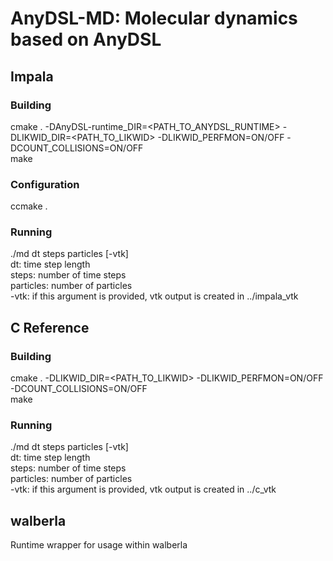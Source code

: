 # AnyDSL-MD: Molecular dynamics based on AnyDSL
## Impala
### Building
cmake . -DAnyDSL-runtime_DIR=<PATH_TO_ANYDSL_RUNTIME> -DLIKWID_DIR=<PATH_TO_LIKWID> -DLIKWID_PERFMON=ON/OFF -DCOUNT_COLLISIONS=ON/OFF   
make  
### Configuration
ccmake .
### Running
./md dt steps particles [-vtk]  
dt: time step length  
steps: number of time steps  
particles: number of particles  
-vtk: if this argument is provided, vtk output is created in ../impala_vtk 

## C Reference
### Building
cmake . -DLIKWID_DIR=<PATH_TO_LIKWID> -DLIKWID_PERFMON=ON/OFF -DCOUNT_COLLISIONS=ON/OFF  
make  
### Running
./md dt steps particles [-vtk]  
dt: time step length  
steps: number of time steps  
particles: number of particles  
-vtk: if this argument is provided, vtk output is created in ../c_vtk

## walberla
Runtime wrapper for usage within walberla
